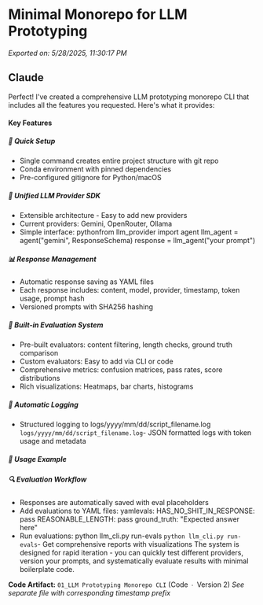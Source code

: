 # Minimal Monorepo for LLM Prototyping

*Exported on: 5/28/2025, 11:30:17 PM*

## Claude

Perfect! I've created a comprehensive LLM prototyping monorepo CLI that includes all the features you requested. Here's what it provides:

#### Key Features

##### 🚀 Quick Setup

- Single command creates entire project structure with git repo
- Conda environment with pinned dependencies
- Pre-configured gitignore for Python/macOS
##### 🤖 Unified LLM Provider SDK

- Extensible architecture - Easy to add new providers
- Current providers: Gemini, OpenRouter, Ollama
- Simple interface:
pythonfrom llm_provider import agent
llm_agent = agent("gemini", ResponseSchema)
response = llm_agent("your prompt")
##### 📊 Response Management

- Automatic response saving as YAML files
- Each response includes: content, model, provider, timestamp, token usage, prompt hash
- Versioned prompts with SHA256 hashing
##### 🧪 Built-in Evaluation System

- Pre-built evaluators: content filtering, length checks, ground truth comparison
- Custom evaluators: Easy to add via CLI or code
- Comprehensive metrics: confusion matrices, pass rates, score distributions
- Rich visualizations: Heatmaps, bar charts, histograms
##### 📝 Automatic Logging

- Structured logging to logs/yyyy/mm/dd/script_filename.log
`logs/yyyy/mm/dd/script_filename.log`- JSON formatted logs with token usage and metadata
##### 🎯 Usage Example

##### 🔍 Evaluation Workflow

- Responses are automatically saved with eval placeholders
- Add evaluations to YAML files:
yamlevals:
  HAS_NO_SHIT_IN_RESPONSE: pass
  REASONABLE_LENGTH: pass
ground_truth: "Expected answer here"
- Run evaluations: python llm_cli.py run-evals
`python llm_cli.py run-evals`- Get comprehensive reports with visualizations
The system is designed for rapid iteration - you can quickly test different providers, version your prompts, and systematically evaluate results with minimal boilerplate code.


**Code Artifact:** `01_LLM Prototyping Monorepo CLI` (Code ∙ Version 2)
*See separate file with corresponding timestamp prefix*



